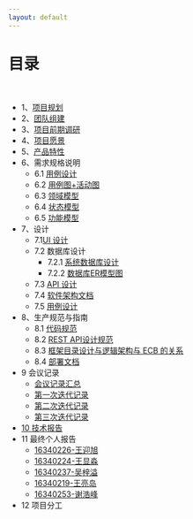 ```yaml
---
layout: default
---
```


# [](#TOC)目录

&nbsp;&nbsp; 

* 1、[项目规划](01-about.md)
* 2、[团队组建](02-team-profile)
* 3、[项目前期调研](03-investigation)
* 4、[项目愿景](04-vision)
* 5、[产品特性](05-product-backlog)
* 6、需求规格说明
    - 6.1 [用例设计](06-01-usecase-diagram.md)
    - 6.2 [用例图+活动图](06-02-use-cases.md)
    - 6.3 [领域模型](06-03-domain-model.md)
    - 6.4 [状态模型](06-04-state-model.md)
    - 6.5 [功能模型](06-05-system-sequence-diagram.md)
* 7、设计
    - 7.1[UI 设计]()
    - 7.2 数据库设计
        - 7.2.1 [系统数据库设计](07-02-01-databasedesign.md)
        - 7.2.2 [数据库ER模型图](07-02-02-database-er-model)
    - 7.3 [API 设计](07-03-API)
    - 7.4 [软件架构文档](07-04-software-architecture-document)
    - 7.5 [用例设计](07-05-usecase-design)
* 8、生产规范与指南
    - 8.1 [代码规范](08-01-code-specification.md)
    - 8.2 [REST API设计规范](08-02-restful.md)
    - 8.3 [框架目录设计与逻辑架构与 ECB 的关系](08-03-relationship-between-ECB-framework-directory-design-logic-archit)
    - 8.4 [部署文档](08-04-deployment-doc)
* 9 会议记录
    - [会议记录汇总 ](09-01-first-meeting)
    - [第一次迭代记录](09-01-01-first-Iteration.md)
    - [第二次迭代记录](09-01-second-meeting.md)
    - [第三次迭代记录](09-01-third-meeting.md)
* [10 技术报告](10-techwork-report.md)
* 11 最终个人报告
    - [16340226-王迎旭]()
    - [16340224-王显淼](https://blog.csdn.net/beashaper_/article/details/80871901)
    - [16340237-吴梓溢]()
    - [16340219-王亮岛]()
    - [16340253-谢浩峰]()
* 12 项目分工